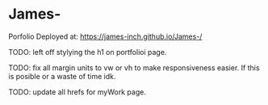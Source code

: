 # James-
Porfolio
Deployed at: https://james-inch.github.io/James-/



TODO:  left off stylying the h1 on portfolioi page.

TODO: fix all margin units to vw or vh to make responsiveness easier. If this is posible or a waste of time idk.

TODO: update all hrefs for myWork page.